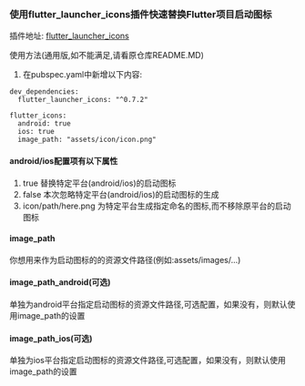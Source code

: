 ### 使用flutter_launcher_icons插件快速替换Flutter项目启动图标

插件地址:
[flutter_launcher_icons](https://github.com/fluttercommunity/flutter_launcher_icons)

使用方法(通用版,如不能满足,请看原仓库README.MD)
1. 在pubspec.yaml中新增以下内容:
```
dev_dependencies: 
  flutter_launcher_icons: "^0.7.2"
  
flutter_icons:
  android: true
  ios: true
  image_path: "assets/icon/icon.png"
```
#### android/ios配置项有以下属性
1. true 替换特定平台(android/ios)的启动图标
2. false 本次忽略特定平台(android/ios)的启动图标的生成
3. icon/path/here.png 为特定平台生成指定命名的图标,而不移除原平台的启动图标

#### image_path 
你想用来作为启动图标的的资源文件路径(例如:assets/images/...)

#### image_path_android(可选)
单独为android平台指定启动图标的资源文件路径,可选配置，如果没有，则默认使用image_path的设置

#### image_path_ios(可选)
单独为ios平台指定启动图标的资源文件路径,可选配置，如果没有，则默认使用image_path的设置
